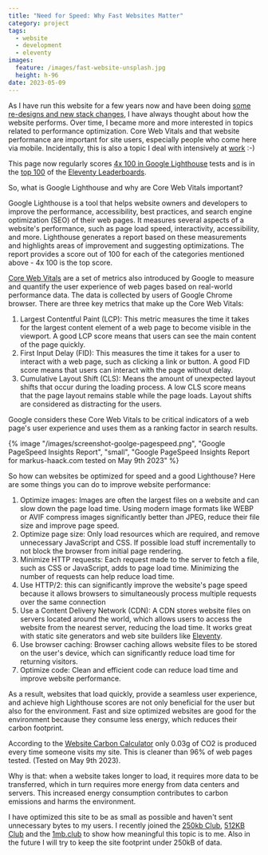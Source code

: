 ```yaml
---
title: "Need for Speed: Why Fast Websites Matter"
category: project
tags:
  - website
  - development
  - eleventy
images:
  feature: /images/fast-website-unsplash.jpg
  height: h-96
date: 2023-05-09
---
```

As I have run this website for a few years now and have been doing [some re-designs and new stack changes](/website-history/), I have always thought about how the website performs. Over time, I became more and more interested in topics related to performance optimization. Core Web Vitals and that website performance are important for site users, especially people who come here via mobile. Incidentally, this is also a topic I deal with intensively at [work](https://www.hlx.live/home) :-)

This page now regularly scores [4x 100 in Google Lighthouse](https://pagespeed.web.dev/analysis/https-markus-haack-com/qdsgvo539g?hl=EN&form_factor=mobile) tests and is in the [top 100](https://www.11ty.dev/speedlify/markus-haack-com/) of the [Eleventy Leaderboards](https://www.11ty.dev/speedlify/).

<div class="flex">
<is-land on:visible class="mx-auto"><a href="https://www.11ty.dev/speedlify/markus-haack-com/" aria-label="Speedlify lighthous score" class="mx-auto no-underline text-mountain-300 hover:text-mountain-600"><speedlify-score speedlify-url="https://www.11ty.dev/speedlify" hash="39ea9d4a" score weight ></speedlify-score></a><template data-island="once"><script src="/assets/js/speedlify-score.js"></script></template></is-land>
</div>

So, what is Google Lighthouse and why are Core Web Vitals important? 

Google Lighthouse is a tool that helps website owners and developers to improve the performance, accessibility, best practices, and search engine optimization (SEO) of their web pages. It measures several aspects of a website's performance, such as page load speed, interactivity, accessibility, and more. Lighthouse generates a report based on these measurements and highlights areas of improvement and suggesting optimizations. The report provides a score out of 100 for each of the categories mentioned above - 4x 100 is the top score.

[Core Web Vitals](https://web.dev/vitals/) are a set of metrics also introduced by Google to measure and quantify the user experience of web pages based on real-world performance data. The data is collected by users of Google Chrome browser. There are three key metrics that make up the Core Web Vitals:

1. Largest Contentful Paint (LCP): This metric measures the time it takes for the largest content element of a web page to become visible in the viewport. A good LCP score means that users can see the main content of the page quickly.
2. First Input Delay (FID): This measures the time it takes for a user to interact with a web page, such as clicking a link or button. A good FID score means that users can interact with the page without delay.
3. Cumulative Layout Shift (CLS): Means the amount of unexpected layout shifts that occur during the loading process. A low CLS score means that the page layout remains stable while the page loads. Layout shifts are considered as distracting for the users.

Google considers these Core Web Vitals to be critical indicators of a web page's user experience and uses them as a ranking factor in search results. 

{% image "/images/screenshot-goolge-pagespeed.png", "Google PageSpeed Insights Report", "small", "Google PageSpeed Insights Report for markus-haack.com tested on May 9th 2023" %}

So how can websites be optimized for speed and a good Lighthouse? Here are some things you can do to improve website performance:

1. Optimize images: Images are often the largest files on a website and can slow down the page load time. Using modern image formats like WEBP or AVIF compress images significantly better than JPEG, reduce their file size and improve page speed.
2. Optimize page size: Only load resources which are required, and remove unnecessary JavaScript and CSS. If possible load stuff incrementally to not block the browser from initial page rendering.
3. Minimize HTTP requests: Each request made to the server to fetch a file, such as CSS or JavaScript, adds to page load time. Minimizing the number of requests can help reduce load time.
4. Use HTTP/2: this can significantly improve the website's page speed because it allows browsers to simultaneously process multiple requests over the same connection
5. Use a Content Delivery Network (CDN): A CDN stores website files on servers located around the world, which allows users to access the website from the nearest server, reducing the load time. It works great with static site generators and web site builders like [Eleventy](https://www.11ty.dev/).
6. Use browser caching: Browser caching allows website files to be stored on the user's device, which can significantly reduce load time for returning visitors.
7. Optimize code: Clean and efficient code can reduce load time and improve website performance.

As a result, websites that load quickly, provide a seamless user experience, and achieve high Lighthouse scores are not only beneficial for the user but also for the environment. Fast and size optimized websites are good for the environment because they consume less energy, which reduces their carbon footprint.

According to the [Website Carbon Calculator](https://www.websitecarbon.com/website/markus-haack-com/) only 0.03g of CO2 is produced every time someone visits my site. This is cleaner than 96% of web pages tested. (Tested on May 9th 2023).

<is-land on:visible>
<div id="wcb" class="carbonbadge"></div>
<template data-island="once"><script src="https://unpkg.com/website-carbon-badges@1.1.3/b.min.js" defer></script></template></is-land>

Why is that: when a website takes longer to load, it requires more data to be transferred, which in turn requires more energy from data centers and servers. This increased energy consumption contributes to carbon emissions and harms the environment.

I have optimized this site to be as small as possible and haven't sent unnecessary bytes to my users. I recently joined the [250kb Club](https://250kb.club/markus-haack-com/), [512KB Club](https://512kb.club) and the [1mb.club](https://1mb.club) to show how meaningful this topic is to me. Also in the future I will try to keep the site footprint under 250kB of data.